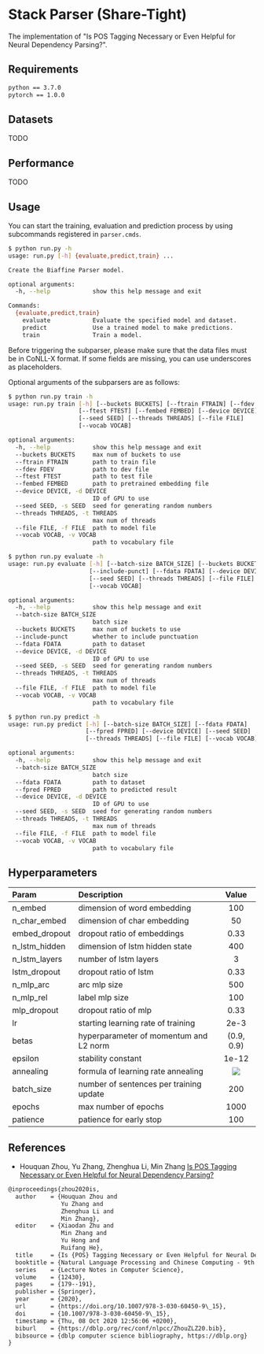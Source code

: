# Stack Parser (Share-Tight)

The implementation of "Is POS Tagging Necessary or Even Helpful for Neural Dependency Parsing?".

## Requirements

```txt
python == 3.7.0
pytorch == 1.0.0
```

## Datasets

TODO

## Performance

TODO

## Usage

You can start the training, evaluation and prediction process by using subcommands registered in `parser.cmds`.

```sh
$ python run.py -h
usage: run.py [-h] {evaluate,predict,train} ...

Create the Biaffine Parser model.

optional arguments:
  -h, --help            show this help message and exit

Commands:
  {evaluate,predict,train}
    evaluate            Evaluate the specified model and dataset.
    predict             Use a trained model to make predictions.
    train               Train a model.
```

Before triggering the subparser, please make sure that the data files must be in CoNLL-X format. If some fields are missing, you can use underscores as placeholders.

Optional arguments of the subparsers are as follows:

```sh
$ python run.py train -h
usage: run.py train [-h] [--buckets BUCKETS] [--ftrain FTRAIN] [--fdev FDEV]
                    [--ftest FTEST] [--fembed FEMBED] [--device DEVICE]
                    [--seed SEED] [--threads THREADS] [--file FILE]
                    [--vocab VOCAB]

optional arguments:
  -h, --help            show this help message and exit
  --buckets BUCKETS     max num of buckets to use
  --ftrain FTRAIN       path to train file
  --fdev FDEV           path to dev file
  --ftest FTEST         path to test file
  --fembed FEMBED       path to pretrained embedding file
  --device DEVICE, -d DEVICE
                        ID of GPU to use
  --seed SEED, -s SEED  seed for generating random numbers
  --threads THREADS, -t THREADS
                        max num of threads
  --file FILE, -f FILE  path to model file
  --vocab VOCAB, -v VOCAB
                        path to vocabulary file

$ python run.py evaluate -h
usage: run.py evaluate [-h] [--batch-size BATCH_SIZE] [--buckets BUCKETS]
                       [--include-punct] [--fdata FDATA] [--device DEVICE]
                       [--seed SEED] [--threads THREADS] [--file FILE]
                       [--vocab VOCAB]

optional arguments:
  -h, --help            show this help message and exit
  --batch-size BATCH_SIZE
                        batch size
  --buckets BUCKETS     max num of buckets to use
  --include-punct       whether to include punctuation
  --fdata FDATA         path to dataset
  --device DEVICE, -d DEVICE
                        ID of GPU to use
  --seed SEED, -s SEED  seed for generating random numbers
  --threads THREADS, -t THREADS
                        max num of threads
  --file FILE, -f FILE  path to model file
  --vocab VOCAB, -v VOCAB
                        path to vocabulary file

$ python run.py predict -h
usage: run.py predict [-h] [--batch-size BATCH_SIZE] [--fdata FDATA]
                      [--fpred FPRED] [--device DEVICE] [--seed SEED]
                      [--threads THREADS] [--file FILE] [--vocab VOCAB]

optional arguments:
  -h, --help            show this help message and exit
  --batch-size BATCH_SIZE
                        batch size
  --fdata FDATA         path to dataset
  --fpred FPRED         path to predicted result
  --device DEVICE, -d DEVICE
                        ID of GPU to use
  --seed SEED, -s SEED  seed for generating random numbers
  --threads THREADS, -t THREADS
                        max num of threads
  --file FILE, -f FILE  path to model file
  --vocab VOCAB, -v VOCAB
                        path to vocabulary file
```

## Hyperparameters

| Param         | Description                             |                                 Value                                  |
| :------------ | :-------------------------------------- | :--------------------------------------------------------------------: |
| n_embed       | dimension of word embedding             |                                  100                                   |
| n_char_embed  | dimension of char embedding             |                                  50                                   |
| embed_dropout | dropout ratio of embeddings             |                                  0.33                                  |
| n_lstm_hidden | dimension of lstm hidden state          |                                  400                                   |
| n_lstm_layers | number of lstm layers                   |                                   3                                    |
| lstm_dropout  | dropout ratio of lstm                   |                                  0.33                                  |
| n_mlp_arc     | arc mlp size                            |                                  500                                   |
| n_mlp_rel     | label mlp size                          |                                  100                                   |
| mlp_dropout   | dropout ratio of mlp                    |                                  0.33                                  |
| lr            | starting learning rate of training      |                                  2e-3                                  |
| betas         | hyperparameter of momentum and L2 norm  |                               (0.9, 0.9)                               |
| epsilon       | stability constant                      |                                 1e-12                                  |
| annealing     | formula of learning rate annealing      | <img src="https://latex.codecogs.com/gif.latex?.75^{\frac{t}{5000}}"/> |
| batch_size    | number of sentences per training update |                                  200                                   |
| epochs        | max number of epochs                    |                                  1000                                  |
| patience      | patience for early stop                 |                                  100                                   |

## References

* Houquan Zhou, Yu Zhang, Zhenghua Li, Min Zhang [Is POS Tagging Necessary or Even Helpful for Neural Dependency Parsing?](https://arxiv.org/abs/1611.01734)

```txt
@inproceedings{zhou2020is,
  author    = {Houquan Zhou and
               Yu Zhang and
               Zhenghua Li and
               Min Zhang},
  editor    = {Xiaodan Zhu and
               Min Zhang and
               Yu Hong and
               Ruifang He},
  title     = {Is {POS} Tagging Necessary or Even Helpful for Neural Dependency Parsing?},
  booktitle = {Natural Language Processing and Chinese Computing - 9th {CCF} International Conference, {NLPCC} 2020, Zhengzhou, China, October 14-18, 2020, Proceedings, Part {I}},
  series    = {Lecture Notes in Computer Science},
  volume    = {12430},
  pages     = {179--191},
  publisher = {Springer},
  year      = {2020},
  url       = {https://doi.org/10.1007/978-3-030-60450-9\_15},
  doi       = {10.1007/978-3-030-60450-9\_15},
  timestamp = {Thu, 08 Oct 2020 12:56:06 +0200},
  biburl    = {https://dblp.org/rec/conf/nlpcc/ZhouZLZ20.bib},
  bibsource = {dblp computer science bibliography, https://dblp.org}
}
```